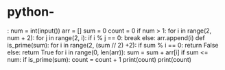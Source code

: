 # python-
: num = int(input())
arr = []
sum = 0
count = 0
if num > 1:
    for i in range(2, num + 2):
        for j in range(2, i):
            if i % j == 0:
                break
        else:
            arr.append(i)
def is_prime(sum):
    for i in range(2, (sum // 2) +2):
        if sum % i == 0:
            return False
        else:
            return True
for i in range(0, len(arr)):
    sum = sum + arr[i]
    if sum <= num:
        if is_prime(sum):
            count = count + 1
print(count)
print(count)
